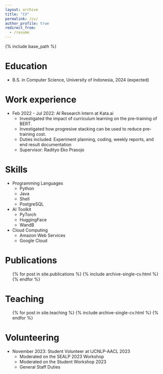 ```yaml
---
layout: archive
title: "CV"
permalink: /cv/
author_profile: true
redirect_from:
  - /resume
---
```


{% include base_path %}

Education
======
* B.S. in Computer Science, University of Indonesia, 2024 (expected)

Work experience
======
* Feb 2022 - Jul 2022: AI Research Intern at Kata.ai
  * Investigated the impact of curriculum learning on the pre-training of BERT.
  * Investigated how progresive stacking can be used to reduce pre-training cost.
  * Duties included: Experiment planning, coding, weekly reports, and end result documentation 
  * Supervisor: Radityo Eko Prasojo
  
Skills
======
* Programming Languages
  * Python
  * Java
  * Shell
  * PostgreSQL
* AI Toolkit
  * PyTorch
  * HuggingFace
  * WandB
* Cloud Computing
  * Amazon Web Services
  * Google Cloud

Publications
======
  <ul>{% for post in site.publications %}
    {% include archive-single-cv.html %}
  {% endfor %}</ul>
  
Teaching
======
  <ul>{% for post in site.teaching %}
    {% include archive-single-cv.html %}
  {% endfor %}</ul>
  
Volunteering
======
* November 2023: Student Volunteer at IJCNLP-AACL 2023
  * Moderated on the SEALP 2023 Workshop
  * Moderated on the Student Workshop 2023
  * General Staff Duties
